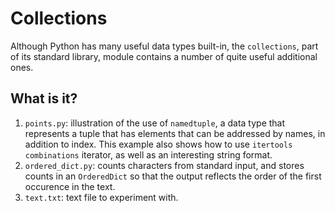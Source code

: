 Collections
===========

Although Python has many useful data types built-in, the `collections`,
part of its standard library, module contains a number of quite useful
additional ones.

What is it?
-----------
1. `points.py`: illustration of the use of `namedtuple`, a data type that
    represents a tuple that has elements that can be addressed by names,
    in addition to index.  This example also shows how to use `itertools`
    `combinations` iterator, as well as an interesting string format.
1. `ordered_dict.py`: counts characters from standard input, and stores
    counts in an `OrderedDict` so that the output reflects the order of
    the first occurence in the text.
1. `text.txt`: text file to experiment with.
